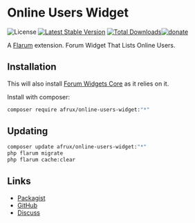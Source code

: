 # Online Users Widget

![License](https://img.shields.io/badge/license-MIT-blue.svg) [![Latest Stable Version](https://img.shields.io/packagist/v/afrux/online-users-widget.svg)](https://packagist.org/packages/afrux/online-users-widget) [![Total Downloads](https://img.shields.io/packagist/dt/afrux/online-users-widget.svg)](https://packagist.org/packages/afrux/online-users-widget)[![donate](https://img.shields.io/badge/donate-buy%20me%20a%20coffee-%23ffde39?style=flat-square)](https://www.buymeacoffee.com/sycho)

A [Flarum](http://flarum.org) extension. Forum Widget That Lists Online Users.

## Installation

This will also install [Forum Widgets Core](https://github.com/afrux/forum-widgets-core) as it relies on it.

Install with composer:

```sh
composer require afrux/online-users-widget:"*"
```

## Updating

```sh
composer update afrux/online-users-widget:"*"
php flarum migrate
php flarum cache:clear
```

## Links

- [Packagist](https://packagist.org/packages/afrux/online-users-widget)
- [GitHub](https://github.com/afrux/online-users-widget)
- [Discuss](https://discuss.flarum.org/d/PUT_DISCUSS_SLUG_HERE)
